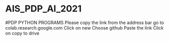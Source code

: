 # AIS_PDP_AI_2021
#PDP PYTHON PROGRAMS 
Please copy the link from the address bar
go to colab.research.google.com
Click on new
Choose github
Paste the link
Click on copy to drive

